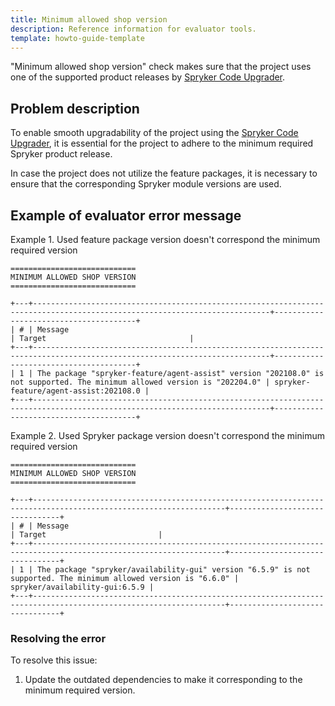 ```yaml
---
title: Minimum allowed shop version
description: Reference information for evaluator tools.
template: howto-guide-template
---
```


"Minimum allowed shop version" check makes sure that the project uses one of the supported product releases by [Spryker Code Upgrader](/docs/scu/dev/onboard-to-spryker-code-upgrader/prepare-a-project-for-spryker-code-upgrader.html).

## Problem description

To enable smooth upgradability of the project using the [Spryker Code Upgrader](/docs/scu/dev/onboard-to-spryker-code-upgrader/prepare-a-project-for-spryker-code-upgrader.html), it is essential for the project to adhere to the minimum required Spryker product release.

In case the project does not utilize the feature packages, it is necessary to ensure that the corresponding Spryker module versions are used.

## Example of evaluator error message

Example 1. Used feature package version doesn't correspond the minimum required version

```shell
============================
MINIMUM ALLOWED SHOP VERSION
============================

+---+---------------------------------------------------------------------------------------------------------------------------+---------------------------------------+
| # | Message                                                                                                                   | Target                                |
+---+---------------------------------------------------------------------------------------------------------------------------+---------------------------------------+
| 1 | The package "spryker-feature/agent-assist" version "202108.0" is not supported. The minimum allowed version is "202204.0" | spryker-feature/agent-assist:202108.0 |
+---+---------------------------------------------------------------------------------------------------------------------------+---------------------------------------+
```

Example 2. Used Spryker package version doesn't correspond the minimum required version

```shell
============================
MINIMUM ALLOWED SHOP VERSION
============================

+---+-----------------------------------------------------------------------------------------------------------------+--------------------------------+
| # | Message                                                                                                         | Target                         |
+---+-----------------------------------------------------------------------------------------------------------------+--------------------------------+
| 1 | The package "spryker/availability-gui" version "6.5.9" is not supported. The minimum allowed version is "6.6.0" | spryker/availability-gui:6.5.9 |
+---+-----------------------------------------------------------------------------------------------------------------+--------------------------------+
```

### Resolving the error

To resolve this issue:

1. Update the outdated dependencies to make it corresponding to the minimum required version.
